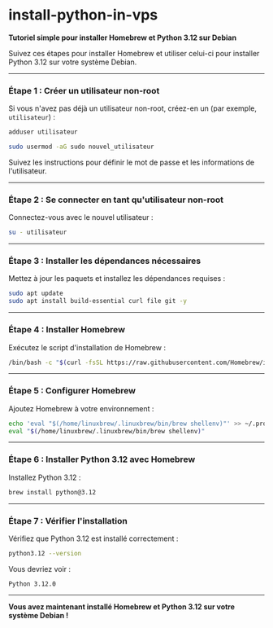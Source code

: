 # install-python-in-vps

**Tutoriel simple pour installer Homebrew et Python 3.12 sur Debian**

Suivez ces étapes pour installer Homebrew et utiliser celui-ci pour installer Python 3.12 sur votre système Debian.

---

### **Étape 1 : Créer un utilisateur non-root**

Si vous n'avez pas déjà un utilisateur non-root, créez-en un (par exemple, `utilisateur`) :

```bash
adduser utilisateur
```

```bash
sudo usermod -aG sudo nouvel_utilisateur
```

Suivez les instructions pour définir le mot de passe et les informations de l'utilisateur.

---

### **Étape 2 : Se connecter en tant qu'utilisateur non-root**

Connectez-vous avec le nouvel utilisateur :

```bash
su - utilisateur
```

---

### **Étape 3 : Installer les dépendances nécessaires**

Mettez à jour les paquets et installez les dépendances requises :

```bash
sudo apt update
sudo apt install build-essential curl file git -y
```

---

### **Étape 4 : Installer Homebrew**

Exécutez le script d'installation de Homebrew :

```bash
/bin/bash -c "$(curl -fsSL https://raw.githubusercontent.com/Homebrew/install/HEAD/install.sh)"
```

---

### **Étape 5 : Configurer Homebrew**

Ajoutez Homebrew à votre environnement :

```bash
echo 'eval "$(/home/linuxbrew/.linuxbrew/bin/brew shellenv)"' >> ~/.profile
eval "$(/home/linuxbrew/.linuxbrew/bin/brew shellenv)"
```

---

### **Étape 6 : Installer Python 3.12 avec Homebrew**

Installez Python 3.12 :

```bash
brew install python@3.12
```

---

### **Étape 7 : Vérifier l'installation**

Vérifiez que Python 3.12 est installé correctement :

```bash
python3.12 --version
```

Vous devriez voir :

```
Python 3.12.0
```

---

**Vous avez maintenant installé Homebrew et Python 3.12 sur votre système Debian !**
